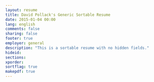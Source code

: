 ```yaml
---
layout: resume
title: David Pollack's Generic Sortable Resume
date: 2015-01-04 00:00
lang: english
comments: false
sharing: false
footer: true
employer: general
description: "This is a sortable resume with no hidden fields."
hideid:
sections:
xporder:
sortflag: true
makepdf: true
---
```

